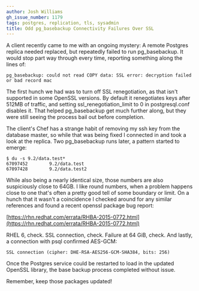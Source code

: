 ```yaml
---
author: Josh Williams
gh_issue_number: 1179
tags: postgres, replication, tls, sysadmin
title: Odd pg_basebackup Connectivity Failures Over SSL
---
```


A client recently came to me with an ongoing mystery: A remote Postgres replica needed replaced, but repeatedly failed to run pg_basebackup. It would stop part way through every time, reporting something along the lines of:

```
pg_basebackup: could not read COPY data: SSL error: decryption failed or bad record mac
```

The first hunch we had was to turn off SSL renegotiation, as that isn't supported in some OpenSSL versions. By default it renegotiates keys after 512MB of traffic, and setting ssl_renegotiation_limit to 0 in postgresql.conf disables it. That helped pg_basebackup get much further along, but they were still seeing the process bail out before completion.

The client's Chef has a strange habit of removing my ssh key from the database master, so while that was being fixed I connected in and took a look at the replica. Two pg_basebackup runs later, a pattern started to emerge:

```
$ du -s 9.2/data.test*
67097452        9.2/data.test
67097428        9.2/data.test2
```
While also being a nearly identical size, those numbers are also suspiciously close to 64GB. I like round numbers, when a problem happens close to one that's often a pretty good tell of some boundary or limit. On a hunch that it wasn't a coincidence I checked around for any similar references and found a recent openssl package bug report:

[https://rhn.redhat.com/errata/RHBA-2015-0772.html](https://rhn.redhat.com/errata/RHBA-2015-0772.html)

RHEL 6, check. SSL connection, check. Failure at 64 GiB, check. And lastly, a connection with psql confirmed AES-GCM:

```
SSL connection (cipher: DHE-RSA-AES256-GCM-SHA384, bits: 256)
```

Once the Postgres service could be restarted to load in the updated OpenSSL library, the base backup process completed without issue.

Remember, keep those packages updated!
